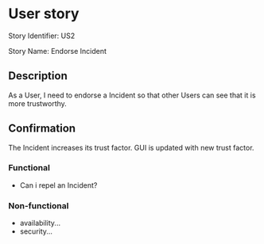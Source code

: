 # User story 

Story Identifier: US2

Story Name: Endorse Incident

## Description 

As a User, I need to endorse a Incident so that other Users can see that it is more trustworthy.

## Confirmation

The Incident increases its trust factor.
GUI is updated with new trust factor.

### Functional

- Can i repel an Incident?

### Non-functional

- availability...
- security...
